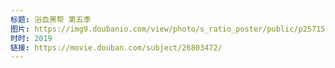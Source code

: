```yaml
---
标题: 浴血黑帮 第五季
图片: https://img9.doubanio.com/view/photo/s_ratio_poster/public/p2571504716.jpg
时时: 2019
链接: https://movie.douban.com/subject/26803472/
---
```

